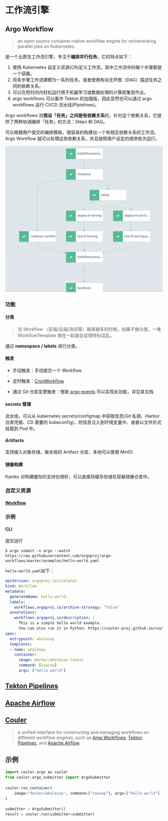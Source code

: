 # 工作流引擎

## Argo Workflow

>  an open source container-native workflow engine for orchestrating parallel jobs on Kubernetes.

是一个云原生工作流引擎，专注于**编排并行任务**。它的特点如下：

1. 使用 Kubernetes 自定义资源(CR)定义工作流，其中工作流中的每个步骤都是一个容器。
2. 将多步骤工作流建模为一系列任务，或者使用有向无环图（DAG）描述任务之间的依赖关系。
3. 可以在短时间内轻松运行用于机器学习或数据处理的计算密集型作业。
4. argo workflows 可以看作 Tekton 的加强版，因此显然也可以通过 argo workflows 运行 CI/CD 流水线(Pipielines)。

Argo workflows 则**假设「任务」之间是有依赖关系**的，针对这个依赖关系，它提供了两种协调编排「任务」的方法：Steps 和 DAG。

可以根据用户提交的编排模板，很容易的构建出一个有相互依赖关系的工作流。Argo Workflow 就可以处理这些依赖关系，并且按照用户设定的顺序依次运行。

<img src="pics/argo_demo.png" alt="img" style="zoom:50%;" />

### 功能

#### 分类

> 当 Workflow （前端/后端/测试等）越来越多的时候，如果不做分类，一堆 WorkflowTemplate 堆在一起就会显得特别混乱。

通过 **namespace / labels** 进行分类。

#### 触发

- 手动触发：手动提交一个 Workflow

- 定时触发：[CronWorkflow](https://argoproj.github.io/argo-workflows/cron-workflows/)
- 通过 Git 仓库变更触发：借助 [argo-events](https://github.com/argoproj/argo-events) 可以实现此功能，详见其文档

#### secrets 管理

流水线，可以从 kubernetes secrets/configmap 中获取信息(Git 私钥、Harbor 仓库凭据、CD 需要的 kubeconfig)，将信息注入到环境变量中、或者以文件形式挂载到 Pod 中。

#### Artifacts

支持接入对象存储，做全局的 Artifact 仓库，本地可以使用 MinIO.

#### 镜像构建

Kaniko 对构建缓存的支持也很好，可以直接将缓存存储在容器镜像仓库中。



### 自定义资源

#### [Workflow](https://argoproj.github.io/argo-workflows/fields/#workflow)



### 示例

#### CLI

提交运行

```shell
$ argo submit -n argo --watch https://raw.githubusercontent.com/argoproj/argo-workflows/master/examples/hello-world.yaml
```

`hello-world.yaml`如下：

```yaml
apiVersion: argoproj.io/v1alpha1
kind: Workflow
metadata:
  generateName: hello-world-
  labels:
    workflows.argoproj.io/archive-strategy: "false"
  annotations:
    workflows.argoproj.io/description: |
      This is a simple hello world example.
      You can also run it in Python: https://couler-proj.github.io/couler/examples/#hello-world
spec:
  entrypoint: whalesay
  templates:
  - name: whalesay
    container:
      image: docker/whalesay:latest
      command: [cowsay]
      args: ["hello world"]
```



## [Tekton Pipelines](https://tekton.dev/)



## [Apache Airflow](https://airflow.apache.org/)



## [Couler](https://couler-proj.github.io/couler/)

> a unified interface for constructing and managing workflows on different workflow engines, such as [Argo Workflows](https://github.com/argoproj/argo), [Tekton Pipelines](https://tekton.dev/), and [Apache Airflow](https://airflow.apache.org/).



## 示例

```python
import couler.argo as couler
from couler.argo_submitter import ArgoSubmitter

couler.run_container(
    image="docker/whalesay", command=["cowsay"], args=["hello world"]
)

submitter = ArgoSubmitter()
result = couler.run(submitter=submitter)
```

